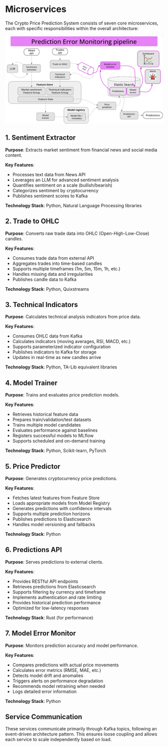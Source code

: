 # Microservices

The Crypto Price Prediction System consists of seven core microservices, each with specific responsibilities within the overall architecture:

![Seven Microservices](images/12.png)

## 1. Sentiment Extractor

**Purpose**: Extracts market sentiment from financial news and social media content.

**Key Features**:
- Processes text data from News API
- Leverages an LLM for advanced sentiment analysis
- Quantifies sentiment on a scale (bullish/bearish)
- Categorizes sentiment by cryptocurrency
- Publishes sentiment scores to Kafka

**Technology Stack**: Python, Natural Language Processing libraries

## 2. Trade to OHLC

**Purpose**: Converts raw trade data into OHLC (Open-High-Low-Close) candles.

**Key Features**:
- Consumes trade data from external API
- Aggregates trades into time-based candles
- Supports multiple timeframes (1m, 5m, 15m, 1h, etc.)
- Handles missing data and irregularities
- Publishes candle data to Kafka

**Technology Stack**: Python, Quixstreams

## 3. Technical Indicators

**Purpose**: Calculates technical analysis indicators from price data.

**Key Features**:
- Consumes OHLC data from Kafka
- Calculates indicators (moving averages, RSI, MACD, etc.)
- Supports parameterized indicator configuration
- Publishes indicators to Kafka for storage
- Updates in real-time as new candles arrive

**Technology Stack**: Python, TA-Lib equivalent libraries

## 4. Model Trainer

**Purpose**: Trains and evaluates price prediction models.

**Key Features**:
- Retrieves historical feature data
- Prepares train/validation/test datasets
- Trains multiple model candidates
- Evaluates performance against baselines
- Registers successful models to MLflow
- Supports scheduled and on-demand training

**Technology Stack**: Python, Scikit-learn, PyTorch

## 5. Price Predictor

**Purpose**: Generates cryptocurrency price predictions.

**Key Features**:
- Fetches latest features from Feature Store
- Loads appropriate models from Model Registry
- Generates predictions with confidence intervals
- Supports multiple prediction horizons
- Publishes predictions to Elasticsearch
- Handles model versioning and fallbacks

**Technology Stack**: Python

## 6. Predictions API

**Purpose**: Serves predictions to external clients.

**Key Features**:
- Provides RESTful API endpoints
- Retrieves predictions from Elasticsearch
- Supports filtering by currency and timeframe
- Implements authentication and rate limiting
- Provides historical prediction performance
- Optimized for low-latency responses

**Technology Stack**: Rust (for performance)

## 7. Model Error Monitor

**Purpose**: Monitors prediction accuracy and model performance.

**Key Features**:
- Compares predictions with actual price movements
- Calculates error metrics (RMSE, MAE, etc.)
- Detects model drift and anomalies
- Triggers alerts on performance degradation
- Recommends model retraining when needed
- Logs detailed error information

**Technology Stack**: Python

## Service Communication

These services communicate primarily through Kafka topics, following an event-driven architecture pattern. This ensures loose coupling and allows each service to scale independently based on load. 